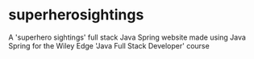 # superherosightings
A 'superhero sightings' full stack Java Spring website made using Java Spring for the Wiley Edge 'Java Full Stack Developer' course
